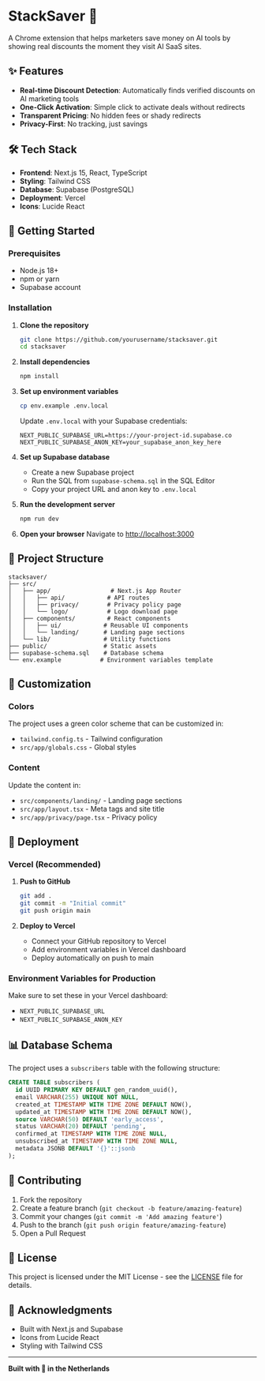 # StackSaver 🚀

A Chrome extension that helps marketers save money on AI tools by showing real discounts the moment they visit AI SaaS sites.

## ✨ Features

- **Real-time Discount Detection**: Automatically finds verified discounts on AI marketing tools
- **One-Click Activation**: Simple click to activate deals without redirects
- **Transparent Pricing**: No hidden fees or shady redirects
- **Privacy-First**: No tracking, just savings

## 🛠️ Tech Stack

- **Frontend**: Next.js 15, React, TypeScript
- **Styling**: Tailwind CSS
- **Database**: Supabase (PostgreSQL)
- **Deployment**: Vercel
- **Icons**: Lucide React

## 🚀 Getting Started

### Prerequisites

- Node.js 18+ 
- npm or yarn
- Supabase account

### Installation

1. **Clone the repository**
   ```bash
   git clone https://github.com/yourusername/stacksaver.git
   cd stacksaver
   ```

2. **Install dependencies**
   ```bash
   npm install
   ```

3. **Set up environment variables**
   ```bash
   cp env.example .env.local
   ```
   
   Update `.env.local` with your Supabase credentials:
   ```env
   NEXT_PUBLIC_SUPABASE_URL=https://your-project-id.supabase.co
   NEXT_PUBLIC_SUPABASE_ANON_KEY=your_supabase_anon_key_here
   ```

4. **Set up Supabase database**
   - Create a new Supabase project
   - Run the SQL from `supabase-schema.sql` in the SQL Editor
   - Copy your project URL and anon key to `.env.local`

5. **Run the development server**
   ```bash
   npm run dev
   ```

6. **Open your browser**
   Navigate to [http://localhost:3000](http://localhost:3000)

## 📁 Project Structure

```
stacksaver/
├── src/
│   ├── app/                 # Next.js App Router
│   │   ├── api/            # API routes
│   │   ├── privacy/        # Privacy policy page
│   │   └── logo/           # Logo download page
│   ├── components/         # React components
│   │   ├── ui/            # Reusable UI components
│   │   └── landing/       # Landing page sections
│   └── lib/               # Utility functions
├── public/                # Static assets
├── supabase-schema.sql    # Database schema
└── env.example           # Environment variables template
```

## 🎨 Customization

### Colors
The project uses a green color scheme that can be customized in:
- `tailwind.config.ts` - Tailwind configuration
- `src/app/globals.css` - Global styles

### Content
Update the content in:
- `src/components/landing/` - Landing page sections
- `src/app/layout.tsx` - Meta tags and site title
- `src/app/privacy/page.tsx` - Privacy policy

## 🚀 Deployment

### Vercel (Recommended)

1. **Push to GitHub**
   ```bash
   git add .
   git commit -m "Initial commit"
   git push origin main
   ```

2. **Deploy to Vercel**
   - Connect your GitHub repository to Vercel
   - Add environment variables in Vercel dashboard
   - Deploy automatically on push to main

### Environment Variables for Production

Make sure to set these in your Vercel dashboard:
- `NEXT_PUBLIC_SUPABASE_URL`
- `NEXT_PUBLIC_SUPABASE_ANON_KEY`

## 📊 Database Schema

The project uses a `subscribers` table with the following structure:

```sql
CREATE TABLE subscribers (
  id UUID PRIMARY KEY DEFAULT gen_random_uuid(),
  email VARCHAR(255) UNIQUE NOT NULL,
  created_at TIMESTAMP WITH TIME ZONE DEFAULT NOW(),
  updated_at TIMESTAMP WITH TIME ZONE DEFAULT NOW(),
  source VARCHAR(50) DEFAULT 'early_access',
  status VARCHAR(20) DEFAULT 'pending',
  confirmed_at TIMESTAMP WITH TIME ZONE NULL,
  unsubscribed_at TIMESTAMP WITH TIME ZONE NULL,
  metadata JSONB DEFAULT '{}'::jsonb
);
```

## 🤝 Contributing

1. Fork the repository
2. Create a feature branch (`git checkout -b feature/amazing-feature`)
3. Commit your changes (`git commit -m 'Add amazing feature'`)
4. Push to the branch (`git push origin feature/amazing-feature`)
5. Open a Pull Request

## 📄 License

This project is licensed under the MIT License - see the [LICENSE](LICENSE) file for details.

## 🙏 Acknowledgments

- Built with Next.js and Supabase
- Icons from Lucide React
- Styling with Tailwind CSS

---

**Built with 💚 in the Netherlands**
